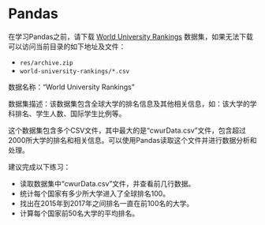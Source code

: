 # Pandas

在学习Pandas之前，请下载 [World University Rankings](https://www.kaggle.com/mylesoneill/world-university-rankings) 数据集，如果无法下载可以访问当前目录的如下地址及文件：

* ```res/archive.zip```
* ```world-university-rankings/*.csv```

数据名称：“World University Rankings”

数据集描述：该数据集包含全球大学的排名信息及其他相关信息，如：该大学的学科排名、学生人数、国际学生比例等。

这个数据集包含多个CSV文件，其中最大的是“cwurData.csv”文件，包含超过2000所大学的排名和相关信息。可以使用Pandas读取这个文件并进行数据分析和处理。

建议完成以下练习：

* 读取数据集中“cwurData.csv”文件，并查看前几行数据。
* 统计每个国家有多少所大学进入了全球排名100。
* 找出在2015年到2017年之间排名一直在前100名的大学。
* 计算每个国家前50名大学的平均排名。